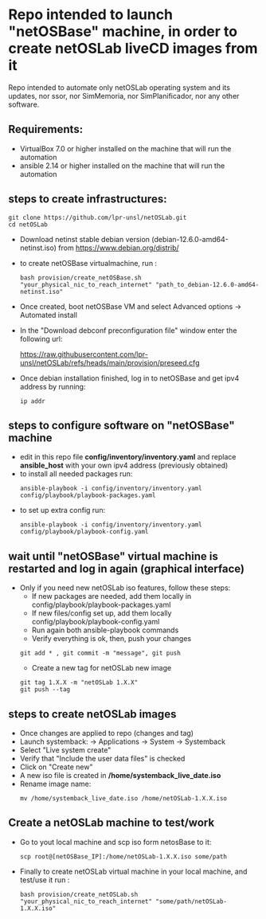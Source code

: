 # Repo intended to launch "netOSBase" machine, in order to create netOSLab liveCD images from it

Repo intended to automate only netOSLab operating system and its updates, nor ssor, nor SimMemoria, nor SimPlanificador, nor any other software.

## Requirements:
- VirtualBox 7.0 or higher installed on the machine that will run the automation
- ansible 2.14 or higher installed on the machine that will run the automation

## steps to create infrastructures:
  ```
  git clone https://github.com/lpr-unsl/netOSLab.git
  cd netOSLab
  ```

- Download netinst stable debian version (debian-12.6.0-amd64-netinst.iso) from https://www.debian.org/distrib/
- to create netOSBase virtualmachine, run :
  ```
  bash provision/create_netOSBase.sh "your_physical_nic_to_reach_internet" "path_to_debian-12.6.0-amd64-netinst.iso"
  ```
- Once created, boot netOSBase VM and select Advanced options -> Automated install
- In the "Download debconf preconfiguration file" window enter the following url:
 
  https://raw.githubusercontent.com/lpr-unsl/netOSLab/refs/heads/main/provision/preseed.cfg

- Once debian installation finished, log in to netOSBase and get ipv4 address by running:
  ```
  ip addr
  ```
## steps to configure software on "netOSBase" machine
- edit in this repo file **config/inventory/inventory.yaml** and replace **ansible_host** with your own ipv4 address (previously obtained)
- to install all needed packages run:
  ```
  ansible-playbook -i config/inventory/inventory.yaml config/playbook/playbook-packages.yaml
  ```
- to set up extra config run:
   ```
  ansible-playbook -i config/inventory/inventory.yaml config/playbook/playbook-config.yaml
   ```

## wait until "netOSBase" virtual machine is restarted and log in again (graphical interface)
- Only if you need new netOSLab iso features, follow these steps:
  	- If new packages are needed, add them locally in config/playbook/playbook-packages.yaml
 	- If new files/config set up, add them locally config/playbook/playbook-config.yaml
 	- Run again both ansible-playbook commands
 	- Verify everything is ok, then, push your changes
	```
	git add * , git commit -m "message", git push
	```
 	- Create a new tag for netOSLab new image
  	```
  	git tag 1.X.X -m "netOSLab 1.X.X"
  	git push --tag
  	```
## steps to create netOSLab images
- Once changes are applied to repo (changes and tag)
- Launch systemback: -> Applications -> System -> Systemback
- Select "Live system create"
- Verify that "Include the user data files" is checked
- Click on "Create new"
- A new iso file is created in **/home/systemback_live_date.iso**
- Rename image name:
  ```
  mv /home/systemback_live_date.iso /home/netOSLab-1.X.X.iso
  ```

## Create a netOSLab machine to test/work
- Go to yout local machine and scp iso form netosBase to it:
  ```
  scp root@[netOSBase_IP]:/home/netOSLab-1.X.X.iso some/path
  ```
- Finally to create netOSLab virtual machine in your local machine, and test/use it run :
  ```
  bash provision/create_netOSLab.sh "your_physical_nic_to_reach_internet" "some/path/netOSLab-1.X.X.iso"
  ```
